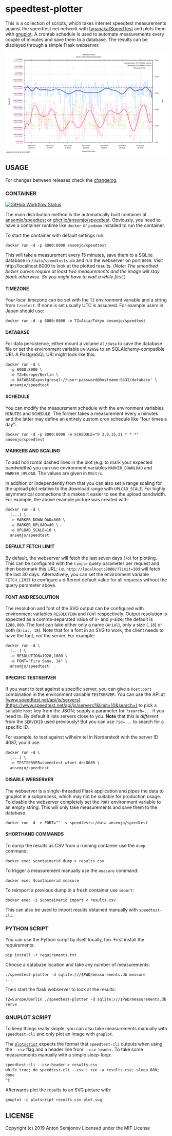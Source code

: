 # speedtest-plotter

This is a collection of scripts, which takes internet speedtest measurements
against the speedtest.net network with [taganaka/SpeedTest](https://github.com/taganaka/SpeedTest) and plots them
with [gnuplot](http://gnuplot.sourceforge.net). A crontab schedule is used
to automate measurements every couple of minutes and save them to a database.
The results can be displayed through a simple Flask webserver.

![example plot of speedtest results](assets/example.png)

## USAGE

For changes between releases check the [changelog](CHANGELOG.md).

### CONTAINER

<a href="https://github.com/ansemjo/speedtest-plotter/actions">

![GitHub Workflow Status](https://github.com/ansemjo/speedtest-plotter/actions/workflows/release.yml/badge.svg)

</a>

The main distribution method is the automatically built container at
[ansemjo/speedtest](https://hub.docker.com/r/ansemjo/speedtest) or
[ghcr.io/ansemjo/speedtest](https://github.com/ansemjo/speedtest-plotter/pkgs/container/speedtest).
Obviously, you need to have a container runtime like `docker` or `podman`
installed to run the container.

To start the container with default settings run:

    docker run -d -p 8000:8000 ansemjo/speedtest

This will take a measurement every 15 minutes, save them to a SQLite database
in `/data/speedtests.db` and run the webserver on port `8000`. Visit http://localhost:8000
to look at the plotted results. (*Note: The smoothed bezier curves require at least two
measurements and the image will stay blank otherwise. So you might have to wait a while first.*)

#### TIMEZONE

Your local timezone can be set with the `TZ` environment variable and a string from
`tzselect`. If none is set usually UTC is assumed. For example users in Japan should use:

    docker run -d -p 8000:8000 -e TZ=Asia/Tokyo ansemjo/speedtest

#### DATABASE

For data persistence, either mount a volume at `/data` to save the database file
or set the environment variable `DATABASE` to an SQLAlchemy-compatible URI. A PostgreSQL
URI might look like this:

    docker run -d \
      -p 8000:8000 \
      -e TZ=Europe/Berlin \
      -e DATABASE=postgresql://user:password@hostname:5432/database' \
      ansemjo/speedtest

#### SCHEDULE

You can modify the measurement schedule with the environment variables `MINUTES` and
`SCHEDULE`. The former takes a measurement every `n` minutes and the latter may define
an entirely custom cron schedule like "four times a day":

    docker run -d -p 8000:8000 -e SCHEDULE="0 3,9,15,21 * * *" ansemjo/speedtest

#### MARKERS AND SCALING

To add horizontal dashed lines in the plot (e.g. to mark your expected bandwidths)
you can use environment variables `MARKER_DOWNLOAD` and `MARKER_UPLOAD`. The values
are given in `MBit/s`. 

In addition or independently from that you can also set a range scaling for the upload
plot relative to the download range with `UPLOAD_SCALE`. For highly asymmetrical connections
this makes it easier to see the upload bandwidth. For example, the above example
picture was created with:

    docker run -d \
      [...] \
      -e MARKER_DOWNLOAD=800 \
      -e MARKER_UPLOAD=40 \
      -e UPLOAD_SCALE=10 \
      ansemjo/speedtest

#### DEFAULT FETCH LIMIT

By default, the webserver will fetch the last seven days (`7d`) for plotting. This can be configured
with the `limit=` query parameter per request and then bookmark this URL; i.e.
`http://localhost:8000/?limit=30d` will fetch the last 30 days. Alternatively, you can set the
environment variable `FETCH_LIMIT` to configure a different default value for all requests
without the query parameter above.

#### FONT AND RESOLUTION

The resolution and font of the SVG output can be configured with environment variables `RESOLUTION` and `FONT` respectively. Output resolution is expected as a comma-separated value of x- and y-size; the default is `1280,800`. The font can take either only a name (`Arial`), only a size (`,18`) or both (`Arial, 18`). Note that for a font in an SVG to work, the client needs to have the font, *not* the server. For example:

    docker run -d \
      [...] \
      -e RESOLUTION=1920,1080 \
      -e FONT="Fira Sans, 14" \
      ansemjo/speedtest

#### SPECIFIC TESTSERVER

If you want to test against a specific server, you can give a `host:port` combination
in the environment variable `TESTSERVER`. You can use the API at
[www.speedtest.net/api/js/servers](https://www.speedtest.net/api/js/servers?&limit=10&search=)
to pick a suitable `host` key from the JSON; supply a parameter for `?search=...` if you need to.
By default it lists servers close to you. **Note** that this is *different* from the
`SERVERID` used previously! But you can use `?id=...` to search for a specific ID.

For example, to test against wilhelm.tel in Norderstedt with the server ID 4087, you'd use:

    docker run -d \
      [...] \
      -e TESTSERVER=speedtest.wtnet.de:8080 \
      ansemjo/speedtest

#### DISABLE WEBSERVER

The webserver is a single-threaded Flask application and pipes the data to gnuplot in a subprocess, which may not be suitable
for production usage. To disable the webserver completely set the `PORT` environment
variable to an empty string. This will only take measurements and save them to the
database.

    docker run -d -e PORT="" -v speedtests:/data ansemjo/speedtest

#### SHORTHAND COMMANDS

To dump the results as CSV from a running container use the `dump` command:

    docker exec $containerid dump > results.csv

To trigger a measurement manually use the `measure` command:

    docker exec $containerid measure

To reimport a previous dump in a fresh container use `import`:

    docker exec -i $containerid import < results.csv

This can also be used to import results obtained manually with `speedtest-cli`.

### PYTHON SCRIPT

You can use the Python script by itself locally, too. First install the requirements:

    pip install -r requirements.txt

Choose a database location and take any number of measurements:

    ./speedtest-plotter -d sqlite:///$PWD/measurements.db measure
    ...

Then start the flask webserver to look at the results:

    TZ=Europe/Berlin ./speedtest-plotter -d sqlite:///$PWD/measurements.db serve

### GNUPLOT SCRIPT

To keep things really simple, you can also take measurements manually with `speedtest-cli` and only
plot an image with `gnuplot`.

The [`plotscript`](plotscript) expects the format that `speedtest-cli` outputs when using the `--csv` flag
and a header line from `--csv-header`. To take some measurements manually with a simple sleep-loop:

    speedtest-cli --csv-header > results.csv
    while true; do speedtest-cli --csv | tee -a results.csv; sleep 600; done
    ^C

Afterwards plot the results to an SVG picture with:

    gnuplot -c plotscript results.csv plot.svg

## LICENSE

Copyright (c) 2019 Anton Semjonov
Licensed under the MIT License
